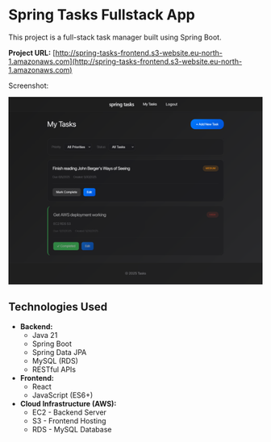 # Spring Tasks Fullstack App 
 
This project is a full-stack task manager built using Spring Boot.

**Project URL:** [http://spring-tasks-frontend.s3-website.eu-north-1.amazonaws.com](http://spring-tasks-frontend.s3-website.eu-north-1.amazonaws.com)

Screenshot: 

![Screenshot](screenshot.png)

## Technologies Used

*   **Backend:**
    *   Java 21
    *   Spring Boot
    *   Spring Data JPA
    *   MySQL (RDS)
    *   RESTful APIs
*   **Frontend:**
    *   React
    *   JavaScript (ES6+)
*   **Cloud Infrastructure (AWS):**
    *   EC2 - Backend Server
    *   S3 - Frontend Hosting
    *   RDS - MySQL Database
